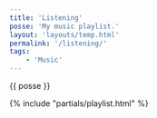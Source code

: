 ```yaml
---
title: 'Listening'
posse: 'My music playlist.'
layout: 'layouts/temp.html'
permalink: '/listening/'
tags:
    - 'Music'
---
```


{{ posse }}

{% include "partials/playlist.html" %}